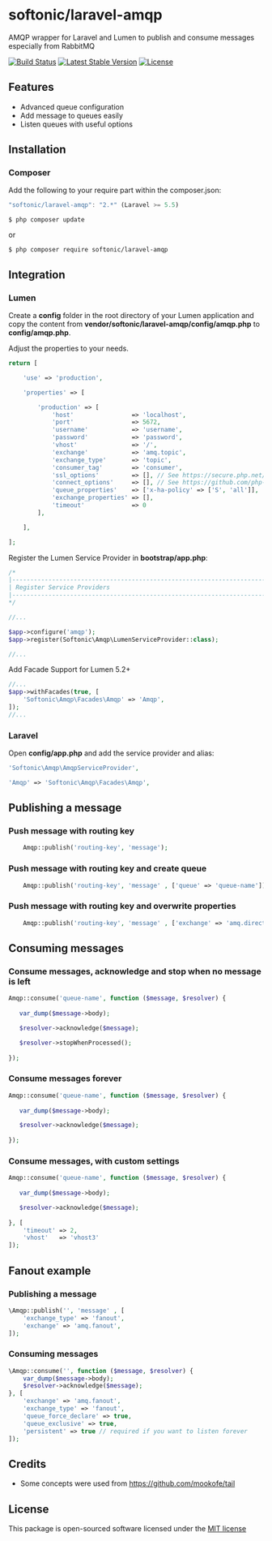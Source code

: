 # softonic/laravel-amqp
AMQP wrapper for Laravel and Lumen to publish and consume messages especially from RabbitMQ

[![Build Status](https://travis-ci.org/softonic/laravel-amqp.svg?branch=master)](https://travis-ci.org/softonic/laravel-amqp)
[![Latest Stable Version](https://poser.pugx.org/softonic/laravel-amqp/v/stable.svg)](https://packagist.org/packages/softonic/laravel-amqp)
[![License](https://poser.pugx.org/softonic/laravel-amqp/license.svg)](https://packagist.org/packages/softonic/laravel-amqp)

## Features
  - Advanced queue configuration
  - Add message to queues easily
  - Listen queues with useful options

## Installation

### Composer

Add the following to your require part within the composer.json: 

```js
"softonic/laravel-amqp": "2.*" (Laravel >= 5.5)
```
```batch
$ php composer update
```

or

```
$ php composer require softonic/laravel-amqp
```

## Integration

### Lumen

Create a **config** folder in the root directory of your Lumen application and copy the content
from **vendor/softonic/laravel-amqp/config/amqp.php** to **config/amqp.php**.

Adjust the properties to your needs.

```php
return [

    'use' => 'production',

    'properties' => [

        'production' => [
            'host'                => 'localhost',
            'port'                => 5672,
            'username'            => 'username',
            'password'            => 'password',
            'vhost'               => '/',
            'exchange'            => 'amq.topic',
            'exchange_type'       => 'topic',
            'consumer_tag'        => 'consumer',
            'ssl_options'         => [], // See https://secure.php.net/manual/en/context.ssl.php
            'connect_options'     => [], // See https://github.com/php-amqplib/php-amqplib/blob/master/PhpAmqpLib/Connection/AMQPSSLConnection.php
            'queue_properties'    => ['x-ha-policy' => ['S', 'all']],
            'exchange_properties' => [],
            'timeout'             => 0
        ],

    ],

];
```

Register the Lumen Service Provider in **bootstrap/app.php**:

```php
/*
|--------------------------------------------------------------------------
| Register Service Providers
|--------------------------------------------------------------------------
*/

//...

$app->configure('amqp');
$app->register(Softonic\Amqp\LumenServiceProvider::class);

//...
```

Add Facade Support for Lumen 5.2+

```php
//...
$app->withFacades(true, [
    'Softonic\Amqp\Facades\Amqp' => 'Amqp',
]);
//...
```


### Laravel

Open **config/app.php** and add the service provider and alias:

```php
'Softonic\Amqp\AmqpServiceProvider',
```

```php
'Amqp' => 'Softonic\Amqp\Facades\Amqp',
```


## Publishing a message

### Push message with routing key

```php
    Amqp::publish('routing-key', 'message');
```

### Push message with routing key and create queue

```php	
    Amqp::publish('routing-key', 'message' , ['queue' => 'queue-name']);
```

### Push message with routing key and overwrite properties

```php	
    Amqp::publish('routing-key', 'message' , ['exchange' => 'amq.direct']);
```


## Consuming messages

### Consume messages, acknowledge and stop when no message is left

```php
Amqp::consume('queue-name', function ($message, $resolver) {
    		
   var_dump($message->body);

   $resolver->acknowledge($message);

   $resolver->stopWhenProcessed();
        
});
```

### Consume messages forever

```php
Amqp::consume('queue-name', function ($message, $resolver) {
    		
   var_dump($message->body);

   $resolver->acknowledge($message);
        
});
```

### Consume messages, with custom settings

```php
Amqp::consume('queue-name', function ($message, $resolver) {
    		
   var_dump($message->body);

   $resolver->acknowledge($message);
      
}, [
	'timeout' => 2,
	'vhost'   => 'vhost3'
]);
```

## Fanout example

### Publishing a message

```php
\Amqp::publish('', 'message' , [
    'exchange_type' => 'fanout',
    'exchange' => 'amq.fanout',
]);
```

### Consuming messages

```php
\Amqp::consume('', function ($message, $resolver) {
    var_dump($message->body);
    $resolver->acknowledge($message);
}, [
    'exchange' => 'amq.fanout',
    'exchange_type' => 'fanout',
    'queue_force_declare' => true,
    'queue_exclusive' => true,
    'persistent' => true // required if you want to listen forever
]);
```

## Credits

* Some concepts were used from https://github.com/mookofe/tail


## License

This package is open-sourced software licensed under the [MIT license](http://opensource.org/licenses/MIT)
